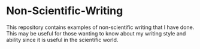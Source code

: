 # Non-Scientific-Writing
This repository contains examples of non-scientific writing that I have done. This may be useful for those wanting to know about my writing style and ability since it is useful in the scientific world.
